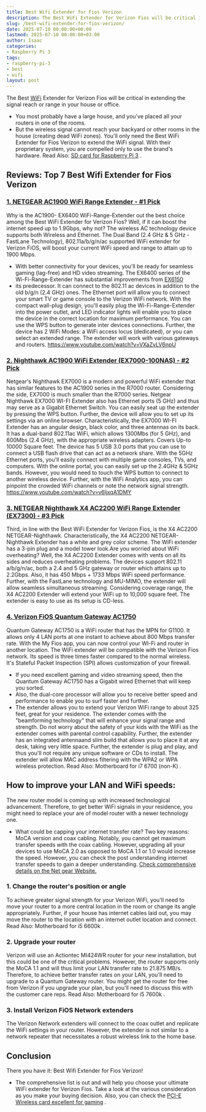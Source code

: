 ```yaml
---
title: Best Wifi Extender for Fios Verizon
description: The Best WiFi Extender for Verizon Fios will be critical in extending the signal reach or range in your house or office. - You most probably have a large...
slug: /best-wifi-extender-for-fios-verizon/
date: 2025-07-10 00:00:00+00:00
lastmod: 2025-07-10 00:00:00+03:00
author: Isaac
categories:
- Raspberry Pi 3
tags:
- raspberry-pi-3
- best
- wifi
layout: post
---
```

The Best [WiFi](https://pestpolicy.com/best-wifi-extender-for-verizon-fios/) Extender for Verizon Fios will be critical in extending the signal reach or range in your house or office.
- You most probably have a large house, and you've placed all your routers in one of the rooms.
- But the wireless signal cannot reach your backyard or other rooms in the house (creating dead WiFi zones).
You'll only need the Best WiFi Extender for Fios Verizon to extend the WiFi signal. With their proprietary system, you are compelled only to use the brand's hardware. Read Also:
[SD card for Raspberry Pi 3](https://pestpolicy.com/best-sd-card-for-raspberry-pi-3/)
.
## Reviews: Top 7 Best Wifi Extender for Fios Verizon
### [1. NETGEAR AC1900 WiFi Range Extender - #1 Pick](https://www.amazon.com/dp/B01D6JEMXC/?tag=p-policy-20)
Why is the AC1900- EX6400 WiFi-Range-Extender out the best choice among the Best WiFi Extender for Verizon Fios?
Well, if it can boost the internet speed up to 1.9Gbps, why not? The wireless AC technology device supports both Wireless and Ethernet.
The Dual Band (2.4 GHz & 5 GHz - FastLane Technology), 802.11a/b/g/n/ac supported WiFi extender for Verizon FiOS, will boost your current WiFi speed and range to attain up to 1900 Mbps.
- With better connectivity for your devices, you'll be ready for seamless gaming (lag-free) and HD video streaming.
The EX6400 series of the Wi-Fi-Range-Extender has substantial improvements from
[EX6150](https://www.amazon.com/dp/B00R92CLCW/?tag=p-policy-20)
- its predecessor. It can connect to the 802.11 ac devices in addition to the old b/g/n (2.4 GHz) ones. The Ethernet port will allow you to connect your smart TV or game console to the Verizon WiFi network.
With the compact wall-plug design, you'll easily plug the Wi-Fi-Range-Extender into the power outlet, and LED indicator lights will enable you to place the device in the correct location for maximum performance.
You can use the WPS button to generate inter devices connections. Further, the device has 2 WiFi Modes: a WiFi access locus (dedicated), or you can select an extended range. The extender will work with various gateways and routers.
https://www.youtube.com/watch?v=VXaZvLV6npU
### [2. Nighthawk AC1900 WiFi Extender (EX7000-100NAS) - #2 Pick](https://www.amazon.com/dp/B00R92CLD6/?tag=p-policy-20)
Netgear's Nighthawk EX7000 is a modern and powerful WiFi extender that has similar features to the AC1900 series in the R7000 router. Considering the side, EX7000 is much smaller than the R7000 series.
Netgear Nighthawk EX7000 WI-FI Extender also has Ethernet ports (5 GHz) and thus may serve as a Gigabit Ethernet Switch.
You can easily seat up the extender by pressing the WPS button. Further, the device will allow you to set up its settings via an online browser.
Characteristically, the EX7000 WI-FI Extender has an angular design, black color, and three antennas on its back.
It has a dual-band 802.11ac WiFi, which allows 1300Mbs (for 5 GHz), and 600Mbs (2.4 GHz), with the appropriate wireless adapters. Covers Up-to 10000 Square feet.
The device has 5 USB 3.0 ports that you can use to connect a USB flash drive that can act as a network share. With the 5GHz Ethernet ports, you'll easily connect with multiple game consoles, TVs, and computers.
With the online portal, you can easily set up the 2.4GHz & 5GHz bands. However, you would need to touch the WPS button to connect to another wireless device.
Further, with the WiFi Analytics app, you can pinpoint the crowded WiFi channels or note the network signal strength.
https://www.youtube.com/watch?v=v6ljxqA1DMY
### [3. NETGEAR Nighthawk X4 AC2200 WiFi Range Extender (EX7300) - #3 Pick](https://www.amazon.com/dp/B01D6JEMWS/?tag=p-policy-20)
Third, in line with the Best WiFi Extender for Verizon Fios, is the X4 AC2200 NETGEAR-Nighthawk. Characteristically, the X4 AC2200 NETGEAR-Nighthawk Extender has a white and grey color scheme.
The WiFi extender has a 3-pin plug and a model tower look.Are you worried about WiFi overheating? Well, the X4 AC2200  Extender comes with vents on all its sides and reduces overheating problems.
The devices support 802.11 a/b/g/n/ac, both a 2.4 and 5 GHz gateway or router  which attains up to 2.2Gbps. Also, it has 450 Mbps + 1733 Mbps WiFi speed performance.
Further, with the FastLane technology and MU-MIMO, the extender will allow seamless simultaneous streaming.
Considering coverage range, the X4 AC2200  Extender will extend your WiFi up to 10,000 square feet. The extender is easy to use as its setup is CD-less.
### [4. Verizon FiOS Quantum Gateway AC1750](https://www.amazon.com/dp/B00QRJ8YME/?tag=p-policy-20)
Quantum Gateway AC1750 is a WiFi router that has the MPN for G1100.
It allows only 4 LAN ports at one instant to achieve about 800 Mbps transfer rate. With the My Fios app, you can now control your WI-Fi and router in another location.
The WiFi extender will be compatible with the Verizon Fios network. Its speed is three times faster compared to the normal wireless.
It's Stateful Packet Inspection (SPI) allows customization of your firewall.
- If you need excellent gaming and video streaming speed, then the Quantum Gateway AC1750 has a Gigabit wired Ethernet that will keep you sorted.
- Also, the dual-core processor will allow you to receive better speed and performance to enable you to surf faster and further.
- The extender allows you to extend your Verizon WiFi range to about 325 feet, great for your residence.
The extender comes with the "beamforming technology" that will enhance your signal range and strength.
Do not worry about the safety of your kids with the WiFi as the extender comes with parental control capability.
Further, the extender has an integrated antennaand slim build that allows you to place it at any desk, taking very little space.
Further, the extender is plug and play, and thus you'll not require any unique software or CDs to install. The extender will allow MAC address filtering with the WPA2 or WPA wireless protection. Read Also:
Motherboard for i7 6700 (non-K)
.
## How to improve your LAN and WiFi speeds:
The new router model is coming up with increased technological advancement.
Therefore, to get better WiFi signals in your residence, you might need to replace your are of model router with a newer technology one.
- What could be capping your internet transfer rate? Two key reasons: MoCA version and coax cabling.
Notably, you cannot get maximum transfer speeds with the coax cabling. However, upgrading all your devices to use MoCA 2.0 as opposed to MoCA 1.1 or 1.0 would increase the speed.
However, you can check the post understanding internet transfer speeds to gain a deeper understanding.
[Check comprehensive details on the Net gear Website.](http://www.netgear.co.uk/home/products/networking/wifi-range-extenders/EX7300.aspx?cid=wmt_netgear_organic)
### 1. Change the router's position or angle
To achieve greater signal strength for your Verizon WiFi, you'll need to move your router to a more central location in the room or change its angle appropriately.
Further, if your house has internet cables laid out, you may move the router to the location with an internet outlet location and connect. Read Also:
Motherboard for i5 6600k
.
### 2. Upgrade your router
Verizon will use an Actiontec MI424WR router for your new installation, but this could be one of the critical problems. However, the router supports only the MoCA 1.1 and will thus limit your LAN transfer rate to 21.875 MB/s.
Therefore, to achieve better transfer rates on your LAN, you'll need to upgrade to a Quantum Gateway router. You might get the router for free from Verizon if you upgrade your plan, but you'll need to discuss this with the customer care reps. Read Also:
Motherboard for i5 7600k
.
### 3. Install Verizon FiOS Network extenders
The Verizon Network extenders will connect to the coax outlet and replicate the WiFi settings in your router. However, the extender is not similar to a network repeater that necessitates a robust wireless link to the home base.
## Conclusion
There you have it: Best Wifi Extender for Fios Verizon!
- The comprehensive list is out and will help you choose your ultimate WiFi extender for Verizon Fios.
Take a look at the various consideration as you make your buying decision. Also, you can check the
[PCI-E Wireless card excellent for gaming](https://pestpolicy.com/best-pcie-wireless-card-for-gaming/)
.